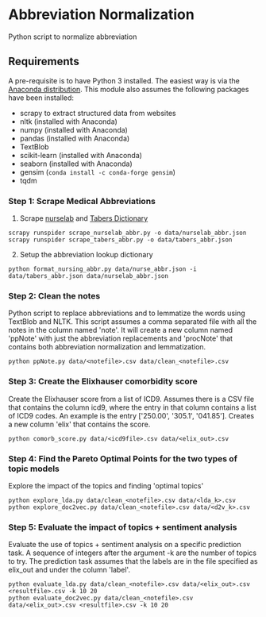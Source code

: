 # Abbreviation Normalization

Python script to normalize abbreviation

## Requirements
A pre-requisite is to have Python 3 installed. The easiest way is via the [Anaconda distribution](https://www.anaconda.com/download/). This module also assumes the following packages have been installed:
* scrapy to extract structured data from websites
* nltk (installed with Anaconda)
* numpy (installed with Anaconda)
* pandas (installed with Anaconda)
* TextBlob
* scikit-learn (installed with Anaconda)
* seaborn (installed with Anaconda)
* gensim (`conda install -c conda-forge gensim`)
* tqdm 

### Step 1: Scrape Medical Abbreviations
1. Scrape [nurselab](https://nurseslabs.com/medical-terminologies-abbreviations-listcheat-sheet) and 
[Tabers Dictionary](https://www.tabers.com/tabersonline/view/Tabers-Dictionary/767492/all/Medical_Abbreviations)
```
scrapy runspider scrape_nurselab_abbr.py -o data/nurselab_abbr.json
scrapy runspider scrape_tabers_abbr.py -o data/tabers_abbr.json
```
2. Setup the abbreviation lookup dictionary
```
python format_nursing_abbr.py data/nurse_abbr.json -i data/tabers_abbr.json data/nurselab_abbr.json
```


### Step 2: Clean the notes

Python script to replace abbreviations and to lemmatize the words using TextBlob and NLTK. This script assumes a comma separated file with all the notes in the column named 'note'. It will create a new column named 'ppNote' with just the abbreviation replacements and 'procNote' that contains both abbreviation normalization and lemmatization.
```
python ppNote.py data/<notefile>.csv data/clean_<notefile>.csv
```

### Step 3: Create the Elixhauser comorbidity score 
Create the Elixhauser score from a list of ICD9. Assumes there is a CSV file that contains the column icd9, where the entry in that column contains a list of ICD9 codes. An example is the entry ['250.00', '305.1', '041.85']. Creates a new column 'elix' that contains the score. 
```
python comorb_score.py data/<icd9file>.csv data/<elix_out>.csv
```

### Step 4: Find the Pareto Optimal Points for the two types of topic models
Explore the impact of the topics and finding 'optimal topics'
```
python explore_lda.py data/clean_<notefile>.csv data/<lda_k>.csv
python explore_doc2vec.py data/clean_<notefile>.csv data/<d2v_k>.csv
```

### Step 5: Evaluate the impact of topics + sentiment analysis

Evaluate the use of topics + sentiment analysis on a specific prediction task. A sequence of integers after the argument -k are the number of topics to try. The prediction task assumes that the labels are in the file specified as elix_out and under the column 'label'.
```
python evaluate_lda.py data/clean_<notefile>.csv data/<elix_out>.csv <resultfile>.csv -k 10 20
python evaluate_doc2vec.py data/clean_<notefile>.csv data/<elix_out>.csv <resultfile>.csv -k 10 20
```
